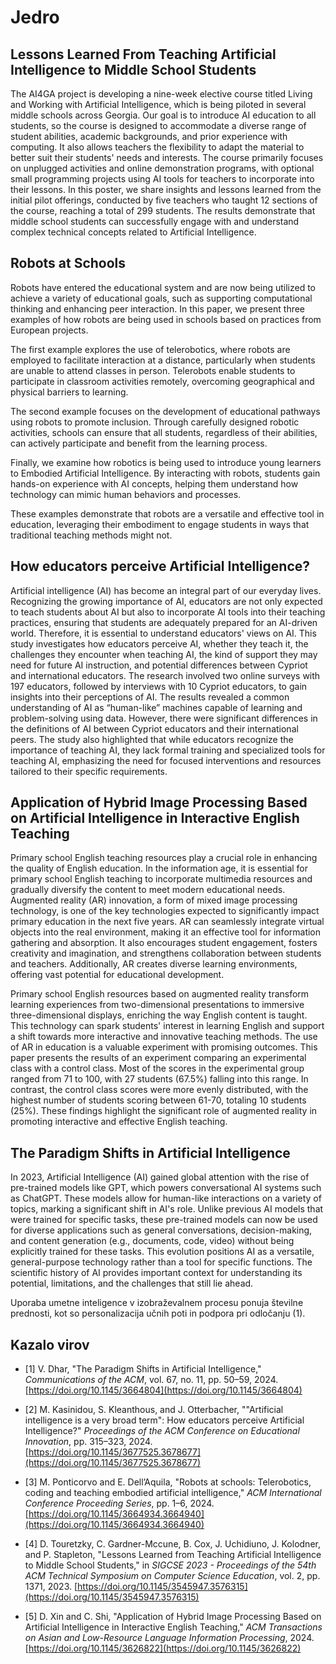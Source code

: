 # Jedro
## Lessons Learned From Teaching Artificial Intelligence to Middle School Students
The AI4GA project is developing a nine-week elective course titled Living and Working with Artificial Intelligence, which is being piloted in several middle schools across Georgia. Our goal is to introduce AI education to all students, so the course is designed to accommodate a diverse range of student abilities, academic backgrounds, and prior experience with computing. It also allows teachers the flexibility to adapt the material to better suit their students' needs and interests. The course primarily focuses on unplugged activities and online demonstration programs, with optional small programming projects using AI tools for teachers to incorporate into their lessons. In this poster, we share insights and lessons learned from the initial pilot offerings, conducted by five teachers who taught 12 sections of the course, reaching a total of 299 students. The results demonstrate that middle school students can successfully engage with and understand complex technical concepts related to Artificial Intelligence.


## Robots at Schools
Robots have entered the educational system and are now being utilized to achieve a variety of educational goals, such as supporting computational thinking and enhancing peer interaction. In this paper, we present three examples of how robots are being used in schools based on practices from European projects.

The first example explores the use of telerobotics, where robots are employed to facilitate interaction at a distance, particularly when students are unable to attend classes in person. Telerobots enable students to participate in classroom activities remotely, overcoming geographical and physical barriers to learning.

The second example focuses on the development of educational pathways using robots to promote inclusion. Through carefully designed robotic activities, schools can ensure that all students, regardless of their abilities, can actively participate and benefit from the learning process.

Finally, we examine how robotics is being used to introduce young learners to Embodied Artificial Intelligence. By interacting with robots, students gain hands-on experience with AI concepts, helping them understand how technology can mimic human behaviors and processes.

These examples demonstrate that robots are a versatile and effective tool in education, leveraging their embodiment to engage students in ways that traditional teaching methods might not.
## How educators perceive Artificial Intelligence?
Artificial intelligence (AI) has become an integral part of our everyday lives. Recognizing the growing importance of AI, educators are not only expected to teach students about AI but also to incorporate AI tools into their teaching practices, ensuring that students are adequately prepared for an AI-driven world. Therefore, it is essential to understand educators' views on AI. This study investigates how educators perceive AI, whether they teach it, the challenges they encounter when teaching AI, the kind of support they may need for future AI instruction, and potential differences between Cypriot and international educators. The research involved two online surveys with 197 educators, followed by interviews with 10 Cypriot educators, to gain insights into their perceptions of AI. The results revealed a common understanding of AI as “human-like” machines capable of learning and problem-solving using data. However, there were significant differences in the definitions of AI between Cypriot educators and their international peers. The study also highlighted that while educators recognize the importance of teaching AI, they lack formal training and specialized tools for teaching AI, emphasizing the need for focused interventions and resources tailored to their specific requirements.
## Application of Hybrid Image Processing Based on Artificial Intelligence in Interactive English Teaching
Primary school English teaching resources play a crucial role in enhancing the quality of English education. In the information age, it is essential for primary school English teaching to incorporate multimedia resources and gradually diversify the content to meet modern educational needs. Augmented reality (AR) innovation, a form of mixed image processing technology, is one of the key technologies expected to significantly impact primary education in the next five years. AR can seamlessly integrate virtual objects into the real environment, making it an effective tool for information gathering and absorption. It also encourages student engagement, fosters creativity and imagination, and strengthens collaboration between students and teachers. Additionally, AR creates diverse learning environments, offering vast potential for educational development.

Primary school English resources based on augmented reality transform learning experiences from two-dimensional presentations to immersive three-dimensional displays, enriching the way English content is taught. This technology can spark students' interest in learning English and support a shift towards more interactive and innovative teaching methods. The use of AR in education is a valuable experiment with promising outcomes. This paper presents the results of an experiment comparing an experimental class with a control class. Most of the scores in the experimental group ranged from 71 to 100, with 27 students (67.5%) falling into this range. In contrast, the control class scores were more evenly distributed, with the highest number of students scoring between 61-70, totaling 10 students (25%). These findings highlight the significant role of augmented reality in promoting interactive and effective English teaching.
## The Paradigm Shifts in Artificial Intelligence
In 2023, Artificial Intelligence (AI) gained global attention with the rise of pre-trained models like GPT, which powers conversational AI systems such as ChatGPT. These models allow for human-like interactions on a variety of topics, marking a significant shift in AI's role. Unlike previous AI models that were trained for specific tasks, these pre-trained models can now be used for diverse applications such as general conversations, decision-making, and content generation (e.g., documents, code, video) without being explicitly trained for these tasks. This evolution positions AI as a versatile, general-purpose technology rather than a tool for specific functions. The scientific history of AI provides important context for understanding its potential, limitations, and the challenges that still lie ahead.



Uporaba umetne inteligence v izobraževalnem procesu ponuja številne prednosti, kot so personalizacija učnih poti in podpora pri odločanju (1).



## Kazalo virov

- [1] V. Dhar, "The Paradigm Shifts in Artificial Intelligence," *Communications of the ACM*, vol. 67, no. 11, pp. 50–59, 2024. [https://doi.org/10.1145/3664804](https://doi.org/10.1145/3664804)

- [2] M. Kasinidou, S. Kleanthous, and J. Otterbacher, "\"Artificial intelligence is a very broad term\": How educators perceive Artificial Intelligence?" *Proceedings of the ACM Conference on Educational Innovation*, pp. 315–323, 2024. [https://doi.org/10.1145/3677525.3678677](https://doi.org/10.1145/3677525.3678677)

- [3] M. Ponticorvo and E. Dell’Aquila, "Robots at schools: Telerobotics, coding and teaching embodied artificial intelligence," *ACM International Conference Proceeding Series*, pp. 1–6, 2024. [https://doi.org/10.1145/3664934.3664940](https://doi.org/10.1145/3664934.3664940)

- [4] D. Touretzky, C. Gardner-Mccune, B. Cox, J. Uchidiuno, J. Kolodner, and P. Stapleton, "Lessons Learned from Teaching Artificial Intelligence to Middle School Students," in *SIGCSE 2023 - Proceedings of the 54th ACM Technical Symposium on Computer Science Education*, vol. 2, pp. 1371, 2023. [https://doi.org/10.1145/3545947.3576315](https://doi.org/10.1145/3545947.3576315)

- [5] D. Xin and C. Shi, "Application of Hybrid Image Processing Based on Artificial Intelligence in Interactive English Teaching," *ACM Transactions on Asian and Low-Resource Language Information Processing*, 2024. [https://doi.org/10.1145/3626822](https://doi.org/10.1145/3626822)











